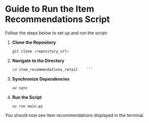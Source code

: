 # Guide to Run the Item Recommendations Script

Follow the steps below to set up and run the script:

1. **Clone the Repository**  
    ```bash
    git clone <repository_url>
    ```

2. **Navigate to the Directory**  
    ```bash
    cd item_recommendations_retail    ```

3. **Synchronize Dependencies**  
    ```bash
    uv sync
    ```

4. **Run the Script**  
    ```bash
    uv run main.py
    ```

You should now see item recommendations displayed in the terminal.
